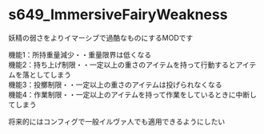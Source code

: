 # s649_ImmersiveFairyWeakness
妖精の弱さをよりイマーシブで過酷なものにするMODです 
  
機能1：所持重量減少・・重量限界は低くなる  
機能2：持ち上げ制限・・一定以上の重さのアイテムを持って行動するとアイテムを落としてしまう  
機能3：投擲制限・・一定以上の重さのアイテムは投げられなくなる  
機能4：作業制限・・一定以上のアイテムを持って作業をしているときに中断してしまう 
  
将来的にはコンフィグで一般イルヴァ人でも適用できるようにしたい
